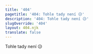 ```yaml
---
title: '404'
pagetitle: '404: Tohle tady není 😥'
description: '404: Tohle tady není 😥'
slugOverride: '404'
layout: 404.njk
translate: false
---
```


<p class="centered">Tohle tady není 😥</p>